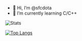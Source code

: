- 👋 Hi, I’m @sfcdota
- 🌱 I’m currently learning C/C++

![Stats](https://github-readme-stats.vercel.app/api?username=sfcdota&count_private=true&show_icons=true&theme=merko)

[![Top Langs](https://github-readme-stats.vercel.app/api/top-langs/?username=sfcdota&exclude_repo=github-readme-stats,anuraghazra.github.io&langs_count=10&layout=compact&hide=php,javascript,css,html,swift,roff)](https://github.com/anuraghazra/github-readme-stats)
